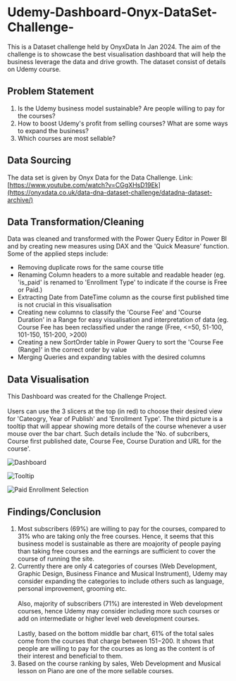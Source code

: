 # Udemy-Dashboard-Onyx-DataSet-Challenge-
This is a Dataset challenge held by OnyxData In Jan 2024.  The aim of the challenge is to showcase the best visualisation dashboard that will help the business leverage the data and drive growth. The dataset consist of details on Udemy course.


## Problem Statement
1. Is the Udemy business model sustainable? Are people willing to pay for the courses?
2. How to boost Udemy's profit from selling courses? What are some ways to expand the business?
3. Which courses are most sellable?

## Data Sourcing
The data set is given by Onyx Data for the Data Challenge.
Link: [https://www.youtube.com/watch?v=CGgXHsD19Ek](https://onyxdata.co.uk/data-dna-dataset-challenge/datadna-dataset-archive/)


## Data Transformation/Cleaning
Data was cleaned and transformed with the Power Query Editor in Power BI and by creating new measures using DAX and the 'Quick Measure' function. Some of the applied steps include:
* Removing duplicate rows for the same course title
* Renaming Column headers to a more suitable and readable header (eg. 'is_paid' is renamed to 'Enrollment Type' to indicate if the course is Free or Paid.)
* Extracting Date from DateTime column as the course first published time is not crucial in this visualisation
* Creating new columns to classify the 'Course Fee' and 'Course Duration' in a Range for easy visualisation and interpretation of data (eg. Course Fee has been reclassified under the range (Free, <=50, 51-100, 101-150, 151-200, >200)
* Creating a new SortOrder table in Power Query to sort the 'Course Fee (Range)' in the correct order by value
* Merging Queries and expanding tables with the desired columns

## Data Visualisation

This Dashboard was created for the Challenge Project. <br>
<br>Users can use the 3 slicers at the top (in red) to choose their desired view for 'Cateogry, Year of Publish' and 'Enrollment Type'. The third picture is a tooltip that will appear showing more details of the course whenever a user mouse over the bar chart. Such details include the 'No. of subcribers, Course first published date, Course Fee, Course Duration and URL for the course'.

![Dashboard](https://github.com/VizCreation/Udemy-Dashboard-Onyx-DataSet-Challenge-/assets/157504708/97342dcc-ba3d-43c6-b588-6a4b92ab06d1)


![Tooltip](https://github.com/VizCreation/Udemy-Dashboard-Onyx-DataSet-Challenge-/assets/157504708/577da39f-617d-4f36-a8ba-772b1a806c88)

![Paid Enrollment Selection](https://github.com/VizCreation/Udemy-Dashboard-Onyx-DataSet-Challenge-/assets/157504708/0f10779e-091e-4f01-bcf5-d548b84d1db7)

## Findings/Conclusion
1. Most subscribers (69%) are willing to pay for the courses, compared to 31% who are taking only the free courses. Hence, it seems that this business model is sustainable as there are moajority of people paying than taking free courses and the earnings are sufficient to cover the course of running the site. <br>
2. Currently there are only 4 categories of courses (Web Development, Graphic Design, Business Finance and Musical Instrument), Udemy may consider expanding the categories to include others such as language, personal improvement, grooming etc. <br>
   <br> Also, majority of subscribers (71%)  are interested in Web development courses, hence Udemy may consider including more such courses or add on intermediate or higher level web development courses. <br>
   <br> Lastly, based on the bottom middle bar chart, 61% of the total sales come from the courses that charge between $151-$200. It shows that people are willing to pay for the courses as long as the content is of their interest and beneficial to them. <br>
3. Based on the course ranking by sales, Web Development and Musical lesson on Piano are one of the more sellable courses.
